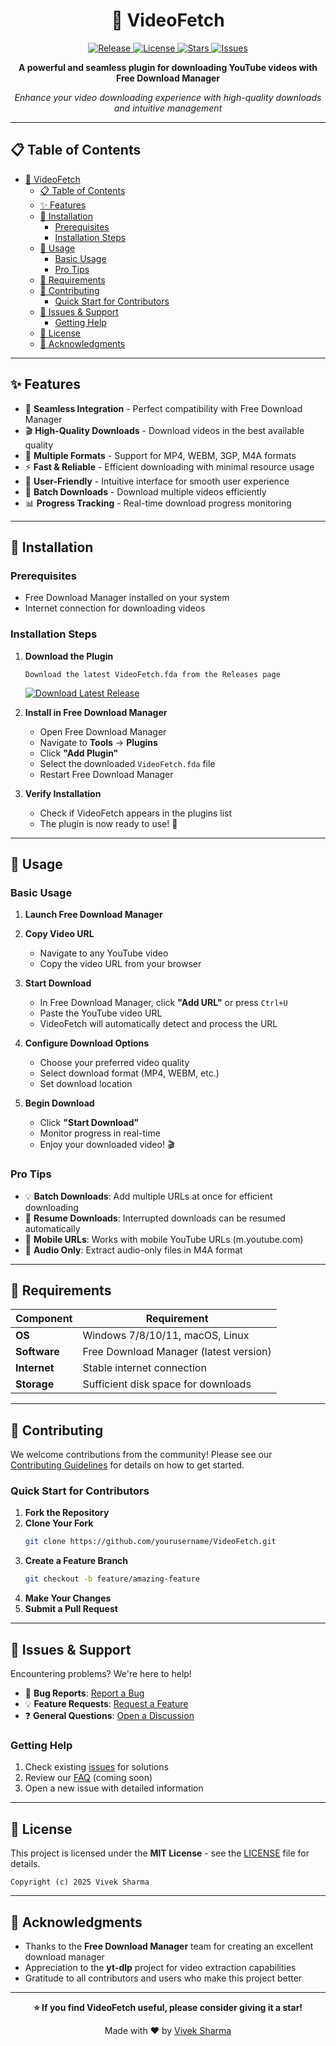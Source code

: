 <div align="center">

# 🎥 VideoFetch

<p>
  <a href="https://github.com/ifsvivek/VideoFetch/releases">
    <img src="https://img.shields.io/github/v/release/ifsvivek/VideoFetch?style=for-the-badge&logo=github" alt="Release">
  </a>
  <a href="https://github.com/ifsvivek/VideoFetch/blob/main/LICENSE">
    <img src="https://img.shields.io/github/license/ifsvivek/VideoFetch?style=for-the-badge" alt="License">
  </a>
  <a href="https://github.com/ifsvivek/VideoFetch/stargazers">
    <img src="https://img.shields.io/github/stars/ifsvivek/VideoFetch?style=for-the-badge" alt="Stars">
  </a>
  <a href="https://github.com/ifsvivek/VideoFetch/issues">
    <img src="https://img.shields.io/github/issues/ifsvivek/VideoFetch?style=for-the-badge" alt="Issues">
  </a>
</p>

**A powerful and seamless plugin for downloading YouTube videos with Free Download Manager**

_Enhance your video downloading experience with high-quality downloads and intuitive management_

</div>

---

## 📋 Table of Contents

- [🎥 VideoFetch](#-videofetch)
  - [📋 Table of Contents](#-table-of-contents)
  - [✨ Features](#-features)
  - [🚀 Installation](#-installation)
    - [Prerequisites](#prerequisites)
    - [Installation Steps](#installation-steps)
  - [📖 Usage](#-usage)
    - [Basic Usage](#basic-usage)
    - [Pro Tips](#pro-tips)
  - [🔧 Requirements](#-requirements)
  - [🤝 Contributing](#-contributing)
    - [Quick Start for Contributors](#quick-start-for-contributors)
  - [🐛 Issues \& Support](#-issues--support)
    - [Getting Help](#getting-help)
  - [📝 License](#-license)
  - [🙏 Acknowledgments](#-acknowledgments)

---

## ✨ Features

-   🔗 **Seamless Integration** - Perfect compatibility with Free Download Manager
-   🎬 **High-Quality Downloads** - Download videos in the best available quality
-   📁 **Multiple Formats** - Support for MP4, WEBM, 3GP, M4A formats
-   ⚡ **Fast & Reliable** - Efficient downloading with minimal resource usage
-   🎯 **User-Friendly** - Intuitive interface for smooth user experience
-   🔄 **Batch Downloads** - Download multiple videos efficiently
-   📊 **Progress Tracking** - Real-time download progress monitoring

---

## 🚀 Installation

### Prerequisites

-   Free Download Manager installed on your system
-   Internet connection for downloading videos

### Installation Steps

1. **Download the Plugin**

    ```
    Download the latest VideoFetch.fda from the Releases page
    ```

    [![Download Latest Release](https://img.shields.io/badge/Download-Latest%20Release-blue?style=for-the-badge&logo=download)](https://github.com/ifsvivek/VideoFetch/releases/latest)

2. **Install in Free Download Manager**

    - Open Free Download Manager
    - Navigate to **Tools** → **Plugins**
    - Click **"Add Plugin"**
    - Select the downloaded `VideoFetch.fda` file
    - Restart Free Download Manager

3. **Verify Installation**
    - Check if VideoFetch appears in the plugins list
    - The plugin is now ready to use! 🎉

---

## 📖 Usage

### Basic Usage

1. **Launch Free Download Manager**

2. **Copy Video URL**

    - Navigate to any YouTube video
    - Copy the video URL from your browser

3. **Start Download**

    - In Free Download Manager, click **"Add URL"** or press `Ctrl+U`
    - Paste the YouTube video URL
    - VideoFetch will automatically detect and process the URL

4. **Configure Download Options**

    - Choose your preferred video quality
    - Select download format (MP4, WEBM, etc.)
    - Set download location

5. **Begin Download**
    - Click **"Start Download"**
    - Monitor progress in real-time
    - Enjoy your downloaded video! 🎬

### Pro Tips

-   💡 **Batch Downloads**: Add multiple URLs at once for efficient downloading
-   🔄 **Resume Downloads**: Interrupted downloads can be resumed automatically
-   📱 **Mobile URLs**: Works with mobile YouTube URLs (m.youtube.com)
-   🎵 **Audio Only**: Extract audio-only files in M4A format

---

## 🔧 Requirements

| Component    | Requirement                            |
| ------------ | -------------------------------------- |
| **OS**       | Windows 7/8/10/11, macOS, Linux        |
| **Software** | Free Download Manager (latest version) |
| **Internet** | Stable internet connection             |
| **Storage**  | Sufficient disk space for downloads    |

---

## 🤝 Contributing

We welcome contributions from the community! Please see our [Contributing Guidelines](CONTRIBUTING.md) for details on how to get started.

### Quick Start for Contributors

1. **Fork the Repository**
2. **Clone Your Fork**
    ```bash
    git clone https://github.com/yourusername/VideoFetch.git
    ```
3. **Create a Feature Branch**
    ```bash
    git checkout -b feature/amazing-feature
    ```
4. **Make Your Changes**
5. **Submit a Pull Request**

---

## 🐛 Issues & Support

Encountering problems? We're here to help!

-   🐛 **Bug Reports**: [Report a Bug](https://github.com/ifsvivek/VideoFetch/issues/new?template=bug_report.md)
-   💡 **Feature Requests**: [Request a Feature](https://github.com/ifsvivek/VideoFetch/issues/new?template=feature_request.md)
-   ❓ **General Questions**: [Open a Discussion](https://github.com/ifsvivek/VideoFetch/issues/new?template=custom.md)

### Getting Help

1. Check existing [issues](https://github.com/ifsvivek/VideoFetch/issues) for solutions
2. Review our [FAQ](https://github.com/ifsvivek/VideoFetch/wiki/FAQ) (coming soon)
3. Open a new issue with detailed information

---

## 📝 License

This project is licensed under the **MIT License** - see the [LICENSE](LICENSE) file for details.

```
Copyright (c) 2025 Vivek Sharma
```

---

## 🙏 Acknowledgments

-   Thanks to the **Free Download Manager** team for creating an excellent download manager
-   Appreciation to the **yt-dlp** project for video extraction capabilities
-   Gratitude to all contributors and users who make this project better

---

<div align="center">

**⭐ If you find VideoFetch useful, please consider giving it a star!**

Made with ❤️ by [Vivek Sharma](https://github.com/ifsvivek)

</div>
